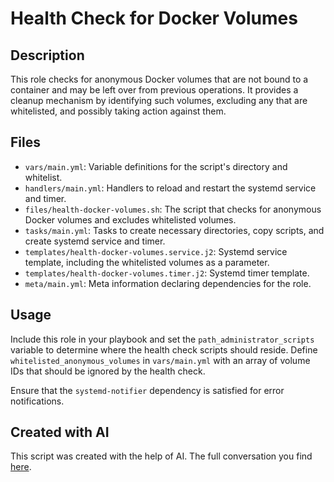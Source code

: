 # Health Check for Docker Volumes

## Description

This role checks for anonymous Docker volumes that are not bound to a container and may be left over from previous operations. It provides a cleanup mechanism by identifying such volumes, excluding any that are whitelisted, and possibly taking action against them.

## Files

- `vars/main.yml`: Variable definitions for the script's directory and whitelist.
- `handlers/main.yml`: Handlers to reload and restart the systemd service and timer.
- `files/health-docker-volumes.sh`: The script that checks for anonymous Docker volumes and excludes whitelisted volumes.
- `tasks/main.yml`: Tasks to create necessary directories, copy scripts, and create systemd service and timer.
- `templates/health-docker-volumes.service.j2`: Systemd service template, including the whitelisted volumes as a parameter.
- `templates/health-docker-volumes.timer.j2`: Systemd timer template.
- `meta/main.yml`: Meta information declaring dependencies for the role.

## Usage

Include this role in your playbook and set the `path_administrator_scripts` variable to determine where the health check scripts should reside. Define `whitelisted_anonymous_volumes` in `vars/main.yml` with an array of volume IDs that should be ignored by the health check.

Ensure that the `systemd-notifier` dependency is satisfied for error notifications.

## Created with AI
This script was created with the help of AI. The full conversation you find [here](https://chat.openai.com/share/1fa829f1-f001-4111-b1d4-1b2e3d583da2).

